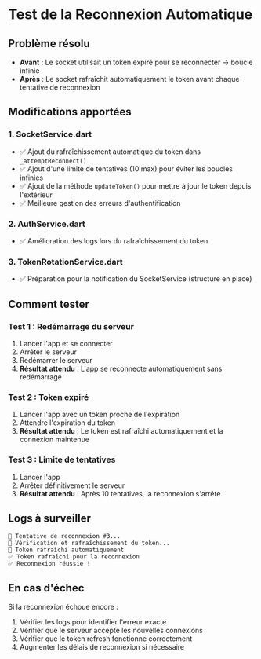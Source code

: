 # Test de la Reconnexion Automatique

## Problème résolu
- **Avant** : Le socket utilisait un token expiré pour se reconnecter → boucle infinie
- **Après** : Le socket rafraîchit automatiquement le token avant chaque tentative de reconnexion

## Modifications apportées

### 1. SocketService.dart
- ✅ Ajout du rafraîchissement automatique du token dans `_attemptReconnect()`
- ✅ Ajout d'une limite de tentatives (10 max) pour éviter les boucles infinies
- ✅ Ajout de la méthode `updateToken()` pour mettre à jour le token depuis l'extérieur
- ✅ Meilleure gestion des erreurs d'authentification

### 2. AuthService.dart
- ✅ Amélioration des logs lors du rafraîchissement du token

### 3. TokenRotationService.dart
- ✅ Préparation pour la notification du SocketService (structure en place)

## Comment tester

### Test 1 : Redémarrage du serveur
1. Lancer l'app et se connecter
2. Arrêter le serveur
3. Redémarrer le serveur
4. **Résultat attendu** : L'app se reconnecte automatiquement sans redémarrage

### Test 2 : Token expiré
1. Lancer l'app avec un token proche de l'expiration
2. Attendre l'expiration du token
3. **Résultat attendu** : Le token est rafraîchi automatiquement et la connexion maintenue

### Test 3 : Limite de tentatives
1. Lancer l'app
2. Arrêter définitivement le serveur
3. **Résultat attendu** : Après 10 tentatives, la reconnexion s'arrête

## Logs à surveiller

```
🔄 Tentative de reconnexion #3...
🔄 Vérification et rafraîchissement du token...
🔄 Token rafraîchi automatiquement
✅ Token rafraîchi pour la reconnexion
✅ Reconnexion réussie !
```

## En cas d'échec

Si la reconnexion échoue encore :
1. Vérifier les logs pour identifier l'erreur exacte
2. Vérifier que le serveur accepte les nouvelles connexions
3. Vérifier que le token refresh fonctionne correctement
4. Augmenter les délais de reconnexion si nécessaire

